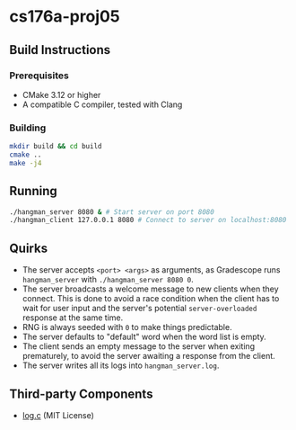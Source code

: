 # cs176a-proj05

## Build Instructions

### Prerequisites

- CMake 3.12 or higher
- A compatible C compiler, tested with Clang

### Building

```sh
mkdir build && cd build
cmake ..
make -j4
```

## Running

```sh
./hangman_server 8080 & # Start server on port 8080
./hangman_client 127.0.0.1 8080 # Connect to server on localhost:8080
```

## Quirks

- The server accepts `<port> <args>` as arguments,
as Gradescope runs `hangman_server` with `./hangman_server 8080 0`.
- The server broadcasts a welcome message to new clients when they connect.
This is done to avoid a race condition when the client has to wait for user input and
the server's potential `server-overloaded` response at the same time.
- RNG is always seeded with `0` to make things predictable.
- The server defaults to "default" word when the word list is empty.
- The client sends an empty message to the server when exiting prematurely,
to avoid the server awaiting a response from the client.
- The server writes all its logs into `hangman_server.log`.

## Third-party Components

- [log.c](https://github.com/rxi/log.c) (MIT License)
